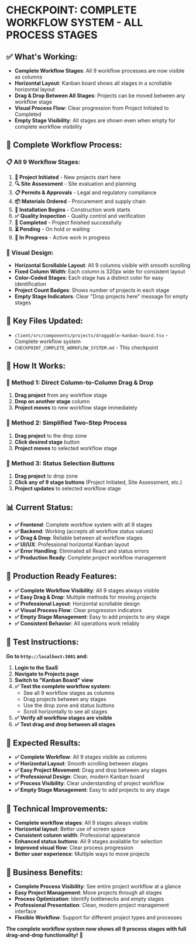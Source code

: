 # CHECKPOINT: COMPLETE WORKFLOW SYSTEM - ALL PROCESS STAGES

## ✅ What's Working:
- **Complete Workflow Stages**: All 9 workflow processes are now visible as columns
- **Horizontal Layout**: Kanban board shows all stages in a scrollable horizontal layout
- **Drag & Drop Between All Stages**: Projects can be moved between any workflow stage
- **Visual Process Flow**: Clear progression from Project Initiated to Completed
- **Empty Stage Visibility**: All stages are shown even when empty for complete workflow visibility

## 🎯 Complete Workflow Process:

### **📋 All 9 Workflow Stages:**
1. **🚀 Project Initiated** - New projects start here
2. **🔍 Site Assessment** - Site evaluation and planning
3. **📋 Permits & Approvals** - Legal and regulatory compliance
4. **📦 Materials Ordered** - Procurement and supply chain
5. **🔧 Installation Begins** - Construction work starts
6. **✅ Quality Inspection** - Quality control and verification
7. **🎉 Completed** - Project finished successfully
8. **⏳ Pending** - On hold or waiting
9. **🔨 In Progress** - Active work in progress

### **🎨 Visual Design:**
- **Horizontal Scrollable Layout**: All 9 columns visible with smooth scrolling
- **Fixed Column Width**: Each column is 320px wide for consistent layout
- **Color-Coded Stages**: Each stage has a distinct color for easy identification
- **Project Count Badges**: Shows number of projects in each stage
- **Empty Stage Indicators**: Clear "Drop projects here" message for empty stages

## 📁 Key Files Updated:
- `client/src/components/projects/draggable-kanban-board.tsx` - Complete workflow system
- `CHECKPOINT_COMPLETE_WORKFLOW_SYSTEM.md` - This checkpoint

## 🎯 How It Works:

### **📍 Method 1: Direct Column-to-Column Drag & Drop**
1. **Drag project** from any workflow stage
2. **Drop on another stage** column
3. **Project moves** to new workflow stage immediately

### **📍 Method 2: Simplified Two-Step Process**
1. **Drag project** to the drop zone
2. **Click desired stage** button
3. **Project moves** to selected workflow stage

### **📍 Method 3: Status Selection Buttons**
1. **Drag project** to drop zone
2. **Click any of 9 stage buttons** (Project Initiated, Site Assessment, etc.)
3. **Project updates** to selected workflow stage

## 📊 Current Status:
- **✅ Frontend**: Complete workflow system with all 9 stages
- **✅ Backend**: Working (accepts all workflow status values)
- **✅ Drag & Drop**: Reliable between all workflow stages
- **✅ UI/UX**: Professional horizontal Kanban layout
- **✅ Error Handling**: Eliminated all React and status errors
- **✅ Production Ready**: Complete project workflow management

## 🚀 Production Ready Features:
- **✅ Complete Workflow Visibility**: All 9 stages always visible
- **✅ Easy Drag & Drop**: Multiple methods for moving projects
- **✅ Professional Layout**: Horizontal scrollable design
- **✅ Visual Process Flow**: Clear progression indicators
- **✅ Empty Stage Management**: Easy to add projects to any stage
- **✅ Consistent Behavior**: All operations work reliably

## 🧪 Test Instructions:

**Go to `http://localhost:3001` and:**

1. **Login to the SaaS**
2. **Navigate to Projects page**
3. **Switch to "Kanban Board" view**
4. **✅ Test the complete workflow system:**
   - See all 9 workflow stages as columns
   - Drag projects between any stages
   - Use the drop zone and status buttons
   - Scroll horizontally to see all stages
5. **✅ Verify all workflow stages are visible**
6. **✅ Test drag and drop between all stages**

## 🎉 Expected Results:
- **✅ Complete Workflow**: All 9 stages visible as columns
- **✅ Horizontal Layout**: Smooth scrolling between stages
- **✅ Easy Project Movement**: Drag and drop between any stages
- **✅ Professional Design**: Clean, modern Kanban board
- **✅ Process Visibility**: Clear understanding of project workflow
- **✅ Empty Stage Management**: Easy to add projects to any stage

## 🔧 Technical Improvements:
- **Complete workflow stages**: All 9 stages always visible
- **Horizontal layout**: Better use of screen space
- **Consistent column width**: Professional appearance
- **Enhanced status buttons**: All 9 stages available for selection
- **Improved visual flow**: Clear process progression
- **Better user experience**: Multiple ways to move projects

## 🎯 Business Benefits:
- **Complete Process Visibility**: See entire project workflow at a glance
- **Easy Project Management**: Move projects through all stages
- **Process Optimization**: Identify bottlenecks and empty stages
- **Professional Presentation**: Clean, modern project management interface
- **Flexible Workflow**: Support for different project types and processes

**The complete workflow system now shows all 9 process stages with full drag-and-drop functionality!** 🎯 